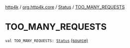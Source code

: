 [http4k](../../index.md) / [org.http4k.core](../index.md) / [Status](index.md) / [TOO_MANY_REQUESTS](./-t-o-o_-m-a-n-y_-r-e-q-u-e-s-t-s.md)

# TOO_MANY_REQUESTS

`val TOO_MANY_REQUESTS: `[`Status`](index.md) [(source)](https://github.com/http4k/http4k/blob/master/http4k-core/src/main/kotlin/org/http4k/core/Status.kt#L54)